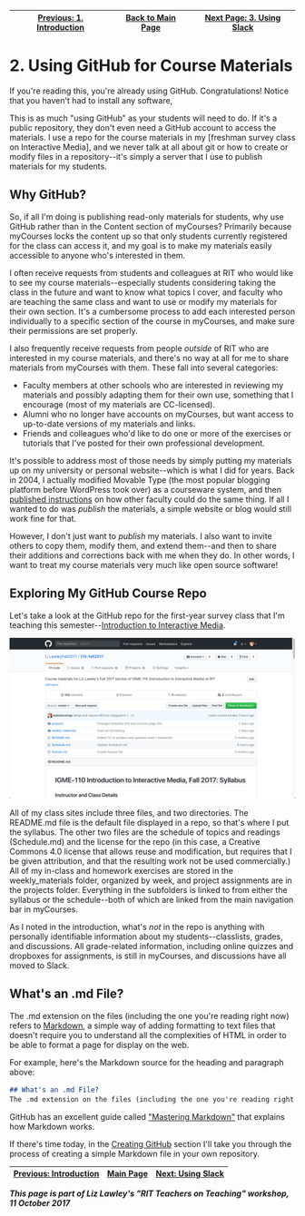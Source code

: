 | [Previous: 1. Introduction](1-introduction.md) | [Back to Main Page](README.md) | [Next Page: 3. Using Slack](3-usingSlack.md) |
|--------------------------------|-----------------------------|------------------------|

# 2. Using GitHub for Course Materials

If you're reading this, you're already using GitHub. Congratulations! Notice that you haven't had to install any software, 

This is as much "using GitHub" as your students will need to do. If it's a public repository, they don't even need a GitHub account to access the materials. I use a repo for the course materials in my [freshman survey class on Interactive Media], and we never talk at all about git or how to create or modify files in a repository--it's simply a server that I use to publish materials for my students. 

## Why GitHub?
So, if all I'm doing is publishing read-only materials for students, why use GitHub rather than in the Content section of myCourses? Primarily because myCourses locks the content up so that only students currently registered for the class can access it, and my goal is to make my materials easily accessible to anyone who's interested in them. 

I often receive requests from students and colleagues at RIT who would like to see my course materials--especially students considering taking the class in the future and want to know what topics I cover, and faculty who are teaching the same class and want to use or modify my materials for their own section. It's a cumbersome process to add each interested person individually to a specific section of the course in myCourses, and make sure their permissions are set properly.

I also frequently receive requests from people *outside* of RIT who are interested in my course materials, and there's no way at all for me to share materials from myCourses with them. These fall into several categories:
- Faculty members at other schools who are interested in reviewing my materials and possibly adapting them for their own use, something that I encourage (most of my materials are CC-licensed). 
- Alumni who no longer have accounts on myCourses, but want access to up-to-date versions of my materials and links.
- Friends and colleagues who'd like to do one or more of the exercises or tutorials that I've posted for their own professional development. 

It's possible to address most of those needs by simply putting my materials up on my university or personal website--which is what I did for years. Back in 2004, I actually modified Movable Type (the most popular blogging platform before WordPress took over) as a courseware system, and then [published instructions](http://mamamusings.net/archives/2004/01/06/mt_courseware_stepbystep.php) on how other faculty could do the same thing. If all I wanted to do was *publish* the materials, a simple website or blog would still work fine for that. 

However, I don't just want to *publish* my materials. I also want to invite others to copy them, modify them, and extend them--and then to share their additions and corrections back with me when they do. In other words, I want to treat my course materials very much like open source software! 

## Exploring My GitHub Course Repo

Let's take a look at the GitHub repo for the first-year survey class that I'm teaching this semester--[Introduction to Interactive Media](https://github.com/LawleyFall2017/110-fall2017). 

![GitHub README page with syllabus](images/github-readme.png)

All of my class sites include three files, and two directories. The README.md file is the default file displayed in a repo, so that's where I put the syllabus. The other two files are the schedule of topics and readings (Schedule.md) and the license for the repo (in this case, a Creative Commons 4.0 license that allows reuse and modification, but requires that I be given attribution, and that the resulting work not be used commercially.) All of my in-class and homework exercises are stored in the weekly_materials folder, organized by week, and project assignments are in the projects folder. Everything in the subfolders is linked to from either the syllabus or the schedule--both of which are linked from the main navigation bar in myCourses. 

As I noted in the introduction, what's *not* in the repo is anything with personally identifiable information about my students--classlists, grades, and discussions. All grade-related information, including online quizzes and dropboxes for assignments, is still in myCourses, and discussions have all moved to Slack. 

## What's an .md File?
The .md extension on the files (including the one you're reading right now) refers to [Markdown](https://en.wikipedia.org/wiki/Markdown), a simple way of adding formatting to text files that doesn't require you to understand all the complexities of HTML in order to be able to format a page for display on the web. 

For example, here's the Markdown source for the heading and paragraph above:

```Markdown
## What's an .md File?
The .md extension on the files (including the one you're reading right now) refers to [Markdown](https://en.wikipedia.org/wiki/Markdown), a simple way of adding formatting to text files that doesn't require you to understand all the complexities of HTML in order to be able to format a page for display on the web.
```

GitHub has an excellent guide called ["Mastering Markdown"](https://guides.github.com/features/mastering-markdown/) that explains how Markdown works. 

If there's time today, in the [Creating GitHub](4-creatingGithub.md) section I'll take you through the process of creating a simple Markdown file in your own repository.


| [Previous: Introduction](1-introduction.md) | [Main Page](README.md) | [Next: Using Slack](3-usingSlack.md) |
|--------------------------------|-----------------------------|------------------------|

***This page is part of Liz Lawley's "RIT Teachers on Teaching" workshop, 11 October 2017***
